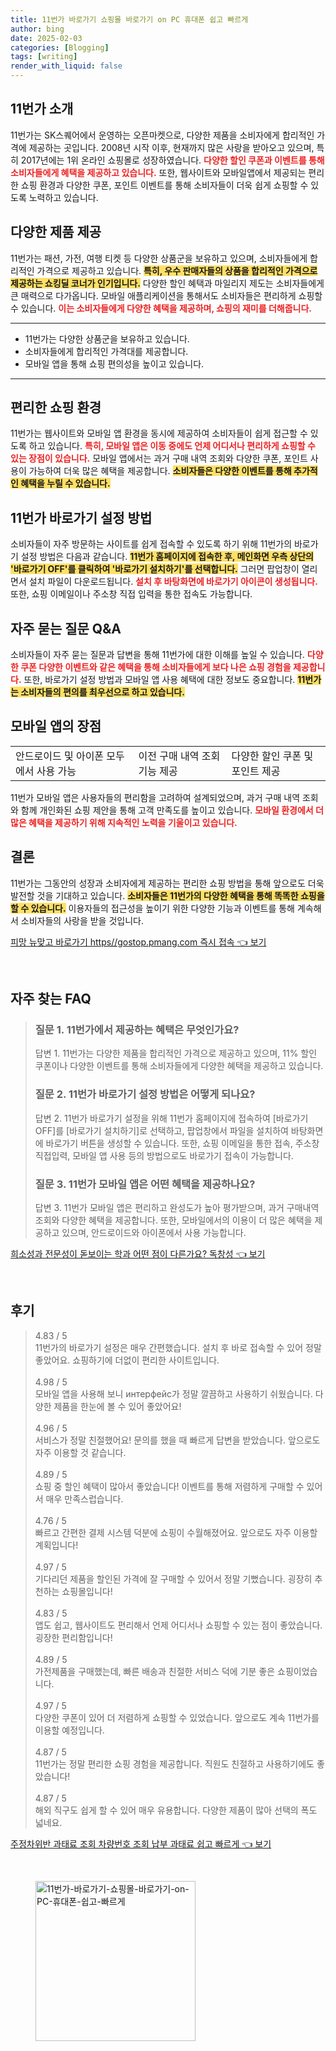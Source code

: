 ```yaml
---
title: 11번가 바로가기 쇼핑몰 바로가기 on PC 휴대폰 쉽고 빠르게
author: bing
date: 2025-02-03
categories: [Blogging]
tags: [writing]
render_with_liquid: false
---
```



<h2 id='11번가 소개'>11번가 소개</h2>

<p>11번가는 SK스퀘어에서 운영하는 오픈마켓으로, 다양한 제품을 소비자에게 합리적인 가격에 제공하는 곳입니다. 2008년 시작 이후, 현재까지 많은 사랑을 받아오고 있으며, 특히 2017년에는 1위 온라인 쇼핑몰로 성장하였습니다. <b><span style="color: #ee2323;">다양한 할인 쿠폰과 이벤트를 통해 소비자들에게 혜택을 제공하고 있습니다.</span></b> 또한, 웹사이트와 모바일앱에서 제공되는 편리한 쇼핑 환경과 다양한 쿠폰, 포인트 이벤트를 통해 소비자들이 더욱 쉽게 쇼핑할 수 있도록 노력하고 있습니다.</p>

<h2 id='다양한 제품 제공'>다양한 제품 제공</h2>

<p>11번가는 패션, 가전, 여행 티켓 등 다양한 상품군을 보유하고 있으며, 소비자들에게 합리적인 가격으로 제공하고 있습니다. <b><span style="background-color: #ffe066;">특히, 우수 판매자들의 상품을 합리적인 가격으로 제공하는 쇼킹딜 코너가 인기입니다.</span></b> 다양한 할인 혜택과 마일리지 제도는 소비자들에게 큰 매력으로 다가옵니다. 모바일 애플리케이션을 통해서도 소비자들은 편리하게 쇼핑할 수 있습니다. <b><span style="color: #ee2323;">이는 소비자들에게 다양한 혜택을 제공하며, 쇼핑의 재미를 더해줍니다.</span></b></p>

<hr />

<ul>
    <li>11번가는 다양한 상품군을 보유하고 있습니다.</li>
    <li>소비자들에게 합리적인 가격대를 제공합니다.</li>
    <li>모바일 앱을 통해 쇼핑 편의성을 높이고 있습니다.</li>
</ul>

<hr />

<h2 id='편리한 쇼핑 환경'>편리한 쇼핑 환경</h2>

<p>11번가는 웹사이트와 모바일 앱 환경을 동시에 제공하여 소비자들이 쉽게 접근할 수 있도록 하고 있습니다. <b><span style="color: #ee2323;">특히, 모바일 앱은 이동 중에도 언제 어디서나 편리하게 쇼핑할 수 있는 장점이 있습니다.</span></b> 모바일 앱에서는 과거 구매 내역 조회와 다양한 쿠폰, 포인트 사용이 가능하여 더욱 많은 혜택을 제공합니다. <b><span style="background-color: #ffe066;">소비자들은 다양한 이벤트를 통해 추가적인 혜택을 누릴 수 있습니다.</span></b></p>

<h2 id='11번가 바로가기 설정 방법'>11번가 바로가기 설정 방법</h2>

<p>소비자들이 자주 방문하는 사이트를 쉽게 접속할 수 있도록 하기 위해 11번가의 바로가기 설정 방법은 다음과 같습니다. <b><span style="background-color: #ffe066;">11번가 홈페이지에 접속한 후, 메인화면 우측 상단의 '바로가기 OFF'를 클릭하여 '바로가기 설치하기'를 선택합니다.</span></b> 그러면 팝업창이 열리면서 설치 파일이 다운로드됩니다. <b><span style="color: #ee2323;">설치 후 바탕화면에 바로가기 아이콘이 생성됩니다.</span></b> 또한, 쇼핑 이메일이나 주소창 직접 입력을 통한 접속도 가능합니다.</p>

<h2 id='자주 묻는 질문 Q&A'>자주 묻는 질문 Q&A</h2>

<p>소비자들이 자주 묻는 질문과 답변을 통해 11번가에 대한 이해를 높일 수 있습니다. <b><span style="color: #ee2323;">다양한 쿠폰 다양한 이벤트와 같은 혜택을 통해 소비자들에게 보다 나은 쇼핑 경험을 제공합니다.</span></b> 또한, 바로가기 설정 방법과 모바일 앱 사용 혜택에 대한 정보도 중요합니다. <b><span style="background-color: #ffe066;">11번가는 소비자들의 편의를 최우선으로 하고 있습니다.</span></b></p>

<h2 id='모바일 앱의 장점'>모바일 앱의 장점</h2>

<table>
    <tr>
        <td>안드로이드 및 아이폰 모두에서 사용 가능</td>
        <td>이전 구매 내역 조회 기능 제공</td>
        <td>다양한 할인 쿠폰 및 포인트 제공</td>
    </tr>
</table>

<p>11번가 모바일 앱은 사용자들의 편리함을 고려하여 설계되었으며, 과거 구매 내역 조회와 함께 개인화된 쇼핑 제안을 통해 고객 만족도를 높이고 있습니다. <b><span style="color: #ee2323;">모바일 환경에서 더 많은 혜택을 제공하기 위해 지속적인 노력을 기울이고 있습니다.</span></b></p>

<h2 id='결론'>결론</h2>

<p>11번가는 그동안의 성장과 소비자에게 제공하는 편리한 쇼핑 방법을 통해 앞으로도 더욱 발전할 것을 기대하고 있습니다. <b><span style="background-color: #ffe066;">소비자들은 11번가의 다양한 혜택을 통해 똑똑한 쇼핑을 할 수 있습니다.</span></b>  이용자들의 접근성을 높이기 위한 다양한 기능과 이벤트를 통해 계속해서 소비자들의 사랑을 받을 것입니다.</p>


<p><a class="click-button" title="피망 뉴맞고 바로가기 https//gostop.pmang.com 즉시 접속" href="https://blackassets.github.io/posts/%ED%94%BC%EB%A7%9D-%EB%89%B4%EB%A7%9E%EA%B3%A0-%EB%B0%94%EB%A1%9C%EA%B0%80%EA%B8%B0-httpsgostop.pmang.com-%EC%A6%89%EC%8B%9C-%EC%A0%91%EC%86%8D/" rel="dofollow">피망 뉴맞고 바로가기 https//gostop.pmang.com 즉시 접속 👈 보기</a></p><br>
<h2 id='자주_찾는_FAQ'>자주 찾는 FAQ</h2>
<div itemscope="" itemtype="https://schema.org/FAQPage"> <blockquote> <div itemscope="" itemprop="mainEntity" itemtype="https://schema.org/Question"> <h3 itemprop="name">질문 1. 11번가에서 제공하는 혜택은 무엇인가요?</h3> <div itemscope="" itemprop="acceptedAnswer" itemtype="https://schema.org/Answer"> <span itemprop="text"> <p>답변 1. 11번가는 다양한 제품을 합리적인 가격으로 제공하고 있으며, 11% 할인 쿠폰이나 다양한 이벤트를 통해 소비자들에게 다양한 혜택을 제공하고 있습니다.</p> </span> </div> </div> <div itemscope="" itemprop="mainEntity" itemtype="https://schema.org/Question"> <h3 itemprop="name">질문 2. 11번가 바로가기 설정 방법은 어떻게 되나요?</h3> <div itemscope="" itemprop="acceptedAnswer" itemtype="https://schema.org/Answer"> <span itemprop="text"> <p>답변 2. 11번가 바로가기 설정을 위해 11번가 홈페이지에 접속하여 [바로가기 OFF]를 [바로가기 설치하기]로 선택하고, 팝업창에서 파일을 설치하여 바탕화면에 바로가기 버튼을 생성할 수 있습니다. 또한, 쇼핑 이메일을 통한 접속, 주소창 직접입력, 모바일 앱 사용 등의 방법으로도 바로가기 접속이 가능합니다.</p> </span> </div> </div> <div itemscope="" itemprop="mainEntity" itemtype="https://schema.org/Question"> <h3 itemprop="name">질문 3. 11번가 모바일 앱은 어떤 혜택을 제공하나요?</h3> <div itemscope="" itemprop="acceptedAnswer" itemtype="https://schema.org/Answer"> <span itemprop="text"> <p>답변 3. 11번가 모바일 앱은 편리하고 완성도가 높아 평가받으며, 과거 구매내역 조회와 다양한 혜택을 제공합니다. 또한, 모바일에서의 이용이 더 많은 혜택을 제공하고 있으며, 안드로이드와 아이폰에서 사용 가능합니다.</p> </span> </div> </div> </blockquote> </div>
<p><a class="click-button" title="희소성과 전문성이 돋보이는 학과 어떤 점이 다른가요? 독창성" href="https://blackassets.github.io/posts/%ED%9D%AC%EC%86%8C%EC%84%B1%EA%B3%BC-%EC%A0%84%EB%AC%B8%EC%84%B1%EC%9D%B4-%EB%8F%8B%EB%B3%B4%EC%9D%B4%EB%8A%94-%ED%95%99%EA%B3%BC-%EC%96%B4%EB%96%A4-%EC%A0%90%EC%9D%B4-%EB%8B%A4%EB%A5%B8%EA%B0%80%EC%9A%94-%EB%8F%85%EC%B0%BD%EC%84%B1/" rel="dofollow">희소성과 전문성이 돋보이는 학과 어떤 점이 다른가요? 독창성 👈 보기</a></p><br>
<h2 id='후기'>후기</h2>
<div itemscope itemtype="https://schema.org/Product">
  <blockquote>
  <div itemprop="review" itemscope itemtype="https://schema.org/Review">
      <div itemprop="reviewRating" itemscope itemtype="https://schema.org/Rating"> <span itemprop="ratingValue">4.83</span> / <span itemprop="bestRating">5</span> </div>
      <span itemprop="reviewBody">11번가의 바로가기 설정은 매우 간편했습니다. 설치 후 바로 접속할 수 있어 정말 좋았어요. 쇼핑하기에 더없이 편리한 사이트입니다.</span>
  </div>
  <br>
  <div itemprop="review" itemscope itemtype="https://schema.org/Review">
      <div itemprop="reviewRating" itemscope itemtype="https://schema.org/Rating"> <span itemprop="ratingValue">4.98</span> / <span itemprop="bestRating">5</span> </div>
      <span itemprop="reviewBody">모바일 앱을 사용해 보니 интерфейс가 정말 깔끔하고 사용하기 쉬웠습니다. 다양한 제품을 한눈에 볼 수 있어 좋았어요!</span>
  </div>
  <br>
  <div itemprop="review" itemscope itemtype="https://schema.org/Review">
      <div itemprop="reviewRating" itemscope itemtype="https://schema.org/Rating"> <span itemprop="ratingValue">4.96</span> / <span itemprop="bestRating">5</span> </div>
      <span itemprop="reviewBody">서비스가 정말 친절했어요! 문의를 했을 때 빠르게 답변을 받았습니다. 앞으로도 자주 이용할 것 같습니다.</span>
  </div>
  <br>
  <div itemprop="review" itemscope itemtype="https://schema.org/Review">
      <div itemprop="reviewRating" itemscope itemtype="https://schema.org/Rating"> <span itemprop="ratingValue">4.89</span> / <span itemprop="bestRating">5</span> </div>
      <span itemprop="reviewBody">쇼핑 중 할인 혜택이 많아서 좋았습니다! 이벤트를 통해 저렴하게 구매할 수 있어서 매우 만족스럽습니다.</span>
  </div>
  <br>
  <div itemprop="review" itemscope itemtype="https://schema.org/Review">
      <div itemprop="reviewRating" itemscope itemtype="https://schema.org/Rating"> <span itemprop="ratingValue">4.76</span> / <span itemprop="bestRating">5</span> </div>
      <span itemprop="reviewBody">빠르고 간편한 결제 시스템 덕분에 쇼핑이 수월해졌어요. 앞으로도 자주 이용할 계획입니다!</span>
  </div>
  <br>
  <div itemprop="review" itemscope itemtype="https://schema.org/Review">
      <div itemprop="reviewRating" itemscope itemtype="https://schema.org/Rating"> <span itemprop="ratingValue">4.97</span> / <span itemprop="bestRating">5</span> </div>
      <span itemprop="reviewBody">기다리던 제품을 할인된 가격에 잘 구매할 수 있어서 정말 기뻤습니다. 굉장히 추천하는 쇼핑몰입니다!</span>
  </div>
  <br>
  <div itemprop="review" itemscope itemtype="https://schema.org/Review">
      <div itemprop="reviewRating" itemscope itemtype="https://schema.org/Rating"> <span itemprop="ratingValue">4.83</span> / <span itemprop="bestRating">5</span> </div>
      <span itemprop="reviewBody">앱도 쉽고, 웹사이트도 편리해서 언제 어디서나 쇼핑할 수 있는 점이 좋았습니다. 굉장한 편리함입니다!</span>
  </div>
  <br>
  <div itemprop="review" itemscope itemtype="https://schema.org/Review">
      <div itemprop="reviewRating" itemscope itemtype="https://schema.org/Rating"> <span itemprop="ratingValue">4.89</span> / <span itemprop="bestRating">5</span> </div>
      <span itemprop="reviewBody">가전제품을 구매했는데, 빠른 배송과 친절한 서비스 덕에 기분 좋은 쇼핑이었습니다.</span>
  </div>
  <br>
  <div itemprop="review" itemscope itemtype="https://schema.org/Review">
      <div itemprop="reviewRating" itemscope itemtype="https://schema.org/Rating"> <span itemprop="ratingValue">4.97</span> / <span itemprop="bestRating">5</span> </div>
      <span itemprop="reviewBody">다양한 쿠폰이 있어 더 저렴하게 쇼핑할 수 있었습니다. 앞으로도 계속 11번가를 이용할 예정입니다.</span>
  </div>
  <br>
  <div itemprop="review" itemscope itemtype="https://schema.org/Review">
      <div itemprop="reviewRating" itemscope itemtype="https://schema.org/Rating"> <span itemprop="ratingValue">4.87</span> / <span itemprop="bestRating">5</span> </div>
      <span itemprop="reviewBody">11번가는 정말 편리한 쇼핑 경험을 제공합니다. 직원도 친절하고 사용하기에도 좋았습니다!</span>
  </div>
  <br>
  <div itemprop="review" itemscope itemtype="https://schema.org/Review">
      <div itemprop="reviewRating" itemscope itemtype="https://schema.org/Rating"> <span itemprop="ratingValue">4.87</span> / <span itemprop="bestRating">5</span> </div>
      <span itemprop="reviewBody">해외 직구도 쉽게 할 수 있어 매우 유용합니다. 다양한 제품이 많아 선택의 폭도 넓네요.</span>
  </div>
  </blockquote>
</div>
<p><a class="click-button" title="주정차위반 과태료 조회 차량번호 조회 납부 과태료 쉽고 빠르게" href="https://blackassets.github.io/posts/%EC%A3%BC%EC%A0%95%EC%B0%A8%EC%9C%84%EB%B0%98-%EA%B3%BC%ED%83%9C%EB%A3%8C-%EC%A1%B0%ED%9A%8C-%EC%B0%A8%EB%9F%89%EB%B2%88%ED%98%B8-%EC%A1%B0%ED%9A%8C-%EB%82%A9%EB%B6%80-%EA%B3%BC%ED%83%9C%EB%A3%8C-%EC%89%BD%EA%B3%A0-%EB%B9%A0%EB%A5%B4%EA%B2%8C/" rel="dofollow">주정차위반 과태료 조회 차량번호 조회 납부 과태료 쉽고 빠르게 👈 보기</a></p><br>
<figure class="image"><img src="https://blackassets.github.io/assets/img/thumbnail/11번가-바로가기-쇼핑몰-바로가기-on-PC-휴대폰-쉽고-빠르게.webp" alt="11번가-바로가기-쇼핑몰-바로가기-on-PC-휴대폰-쉽고-빠르게" width="256" height="256"></figure>